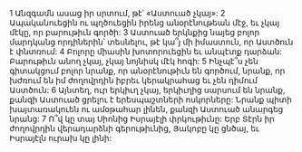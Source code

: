 1 Անզգամն ասաց իր սրտում, թէ՝ «Աստուած չկայ»:
2 Ապականուեցին ու պղծուեցին իրենց անօրէնութեան մէջ,
եւ չկայ մէկը, որ բարութիւն գործի:
3 Աստուած երկնքից նայեց բոլոր մարդկանց որդիներին՝
տեսնելու, թէ կա՞յ մի իմաստուն,
որ Աստծուն է փնտռում:
4 Բոլորը միասին խոտորուեցին եւ անպէտք դարձան:
Բարութիւն անող չկայ, չկայ նոյնիսկ մէկ հոգի:
5 Ինչպէ՞ս չեն գիտակցում բոլոր նրանք, որ անօրէնութիւն են գործում,
նրանք, որ խժռում են իմ ժողովրդին իբրեւ կերակրահաց
եւ չեն դիմում Աստծուն:
6 Այնտեղ, ուր երկիւղ չկայ, երկիւղից սարսում են նրանք,
քանզի Աստուած ցրելու է երեսպաշտների ոսկորները:
Նրանք պիտի խայտառակուեն ու ամօթահար լինեն,
քանզի Աստուած անարգեց նրանց:
7 Ո՞վ կը տայ Սիոնից Իսրայէլի փրկութիւնը:
Երբ Տէրն իր ժողովրդին վերադարձնի գերութիւնից,
Յակոբը կը ցնծայ, եւ Իսրայէլն ուրախ կը լինի:
